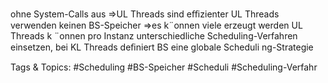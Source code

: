 ohne System-Calls aus ⇒UL Threads sind eﬃzienter
UL Threads verwenden keinen BS-Speicher ⇒es k¨onnen viele erzeugt
werden
UL Threads k ¨onnen pro Instanz unterschiedliche Scheduling-Verfahren
einsetzen, bei KL Threads deﬁniert BS eine globale Scheduli ng-Strategie

   Tags & Topics:
   #Scheduling
   #BS-Speicher
   #Scheduli
   #Scheduling-Verfahr